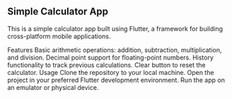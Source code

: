 ## Simple Calculator App
This is a simple calculator app built using Flutter, a framework for building cross-platform mobile applications.

Features
Basic arithmetic operations: addition, subtraction, multiplication, and division.
Decimal point support for floating-point numbers.
History functionality to track previous calculations.
Clear button to reset the calculator.
Usage
Clone the repository to your local machine.
Open the project in your preferred Flutter development environment.
Run the app on an emulator or physical device.
